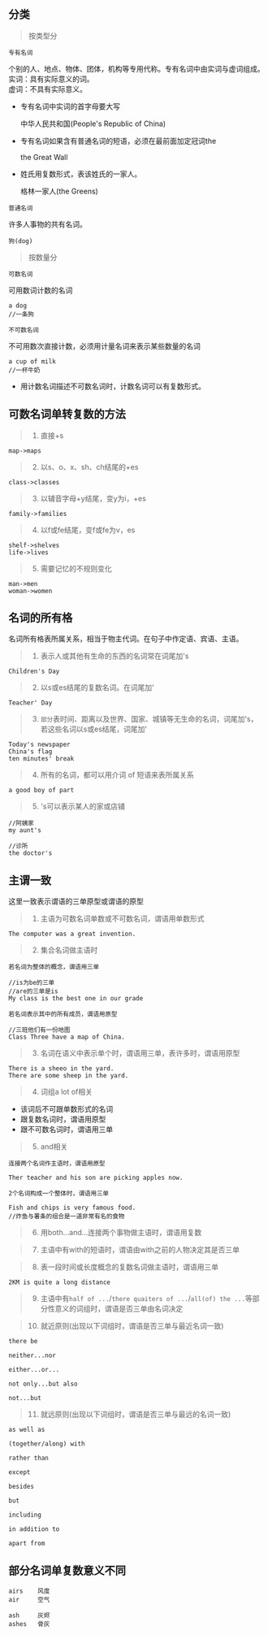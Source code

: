 ## 分类
> 按类型分

`专有名词` 

个别的人、地点、物体、团体，机构等专用代称。专有名词中由实词与虚词组成。  
实词：具有实际意义的词。  
虚词：不具有实际意义。

* 专有名词中实词的首字母要大写

    
    中华人民共和国(People's Republic of China)

* 专有名词如果含有普通名词的短语，必须在最前面加定冠词the


    the Great Wall
    
* 姓氏用复数形式，表该姓氏的一家人。


    格林一家人(the Greens)


`普通名词`

许多人事物的共有名词。

    狗(dog)

> 按数量分

`可数名词`

可用数词计数的名词

    a dog
    //一条狗

`不可数名词`

不可用数次直接计数，必须用计量名词来表示某些数量的名词


    a cup of milk
    //一杯牛奶
    
* 用计数名词描述不可数名词时，计数名词可以有复数形式。

## 可数名词单转复数的方法

>1. 直接+s

    map->maps
    
>2. 以s、o、x、sh、ch结尾的+es

    class->classes

>3. 以辅音字母+y结尾，变y为i，+es

    family->families
    
>4. 以f或fe结尾，变f或fe为v，es

    shelf->shelves
    life->lives
    
>5. 需要记忆的不规则变化

    man->men
    woman->women
    

## 名词的所有格
名词所有格表所属关系，相当于物主代词。在句子中作定语、宾语、主语。

>1. 表示人或其他有生命的东西的名词常在词尾加's

    Children's Day
    
    
>2. 以s或es结尾的复数名词。在词尾加'

    Teacher' Day
    
>3. `部分`表时间、距离以及世界、国家、城镇等无生命的名词，词尾加's，若这些名词以s或es结尾，词尾加'   

    Today's newspaper
    China's flag
    ten minutes' break

>4. 所有的名词，都可以用介词 of 短语来表所属关系

    a good boy of part

>5. 's可以表示某人的家或店铺

    //阿姨家
    my aunt's
    
    //诊所
    the doctor's
    

## 主谓一致
这里一致表示谓语的三单原型或谓语的原型

>1. 主语为可数名词单数或不可数名词，谓语用单数形式

    The computer was a great invention.
    
>2. 集合名词做主语时

`若名词为整体的概念，谓语用三单`    

    //is为be的三单
    //are的三单是is
    My class is the best one in our grade

`若名词表示其中的所有成员，谓语用原型`

    //三班他们有一份地图
    Class Three have a map of China.
    
>3. 名词在语义中表示单个时，谓语用三单，表许多时，谓语用原型

    There is a sheeo in the yard.
    There are some sheep in the yard.
    
>4. 词组a lot of相关

* 该词后不可跟单数形式的名词
* 跟复数名词时，谓语用原型
* 跟不可数名词时，谓语用三单

>5. and相关

`连接两个名词作主语时，谓语用原型`

    Ther teacher and his son are picking apples now.
    
`2个名词构成一个整体时，谓语用三单`

    Fish and chips is very famous food.
    //炸鱼与薯条的组合是一道非常有名的食物
    
>6. 用both...and...连接两个事物做主语时，谓语用复数

>7. 主语中有with的短语时，谓语由with之前的人物决定其是否三单

>8. 表一段时间或长度概念的复数名词做主语时，谓语用三单
    
    2KM is quite a long distance
    
>9. 主语中有`half of ...`/`there quaiters of ...`/`all(of) the ...`等部分性意义的词组时，谓语是否三单由名词决定

>10. 就近原则(出现以下词组时，谓语是否三单与最近名词一致)

    there be
    
    neither...nor
    
    either...or...
    
    not only...but also
    
    not...but
    
>11. 就远原则(出现以下词组时，谓语是否三单与最远的名词一致)

    as well as
    
    (together/along) with
    
    rather than
    
    except
    
    besides
    
    but
    
    including
    
    in addition to
    
    apart from
    
## 部分名词单复数意义不同

    airs    风度
    air     空气
    
    ash     灰烬
    ashes   骨灰